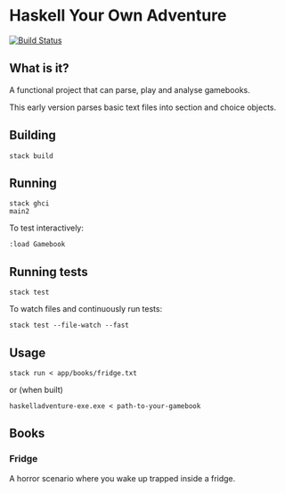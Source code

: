 # Haskell Your Own Adventure

[![Build Status](https://travis-ci.org/webbiscuit/haskell-adventure.svg?branch=master)](https://travis-ci.org/webbiscuit/haskell-adventure)

## What is it?

A functional project that can parse, play and analyse gamebooks.

This early version parses basic text files into section and choice objects.

## Building

    stack build

## Running

    stack ghci
    main2

To test interactively:

    :load Gamebook

## Running tests

    stack test

To watch files and continuously run tests:

    stack test --file-watch --fast

## Usage

    stack run < app/books/fridge.txt

or (when built)

    haskelladventure-exe.exe < path-to-your-gamebook

## Books

### Fridge

A horror scenario where you wake up trapped inside a fridge.
